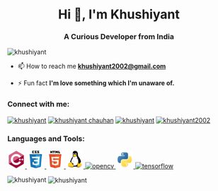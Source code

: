 <h1 align="center">Hi 👋, I'm Khushiyant</h1>
<h3 align="center">A Curious Developer from India</h3>

<p align="left"> <img src="https://komarev.com/ghpvc/?username=khushiyant&label=Profile%20views&color=0e75b6&style=flat-square" alt="khushiyant" /> </p>

- 📫 How to reach me **khushiyant2002@gmail.com**

- ⚡ Fun fact **I'm love something which I'm unaware of.**

<h3 align="left">Connect with me:</h3>
<p align="left">
<a href="https://linkedin.com/in/khushiyant" target="blank"><img align="center" src="https://raw.githubusercontent.com/rahuldkjain/github-profile-readme-generator/master/src/images/icons/Social/linked-in-alt.svg" alt="khushiyant" height="30" width="40" /></a>
<a href="https://www.youtube.com/c/khushiyant chauhan" target="blank"><img align="center" src="https://raw.githubusercontent.com/rahuldkjain/github-profile-readme-generator/master/src/images/icons/Social/youtube.svg" alt="khushiyant chauhan" height="30" width="40" /></a>
<a href="https://www.codechef.com/users/khushiyant" target="blank"><img align="center" src="https://cdn.jsdelivr.net/npm/simple-icons@3.1.0/icons/codechef.svg" alt="khushiyant" height="30" width="40" /></a>
<a href="https://www.hackerrank.com/khushiyant2002" target="blank"><img align="center" src="https://raw.githubusercontent.com/rahuldkjain/github-profile-readme-generator/master/src/images/icons/Social/hackerrank.svg" alt="khushiyant2002" height="30" width="40" /></a>
</p>

<h3 align="left">Languages and Tools:</h3>
<p align="left"> <a href="https://www.w3schools.com/cpp/" target="_blank"> <img src="https://raw.githubusercontent.com/devicons/devicon/master/icons/cplusplus/cplusplus-original.svg" alt="cplusplus" width="40" height="40"/> </a> <a href="https://www.w3schools.com/css/" target="_blank"> <img src="https://raw.githubusercontent.com/devicons/devicon/master/icons/css3/css3-original-wordmark.svg" alt="css3" width="40" height="40"/> </a> <a href="https://www.w3.org/html/" target="_blank"> <img src="https://raw.githubusercontent.com/devicons/devicon/master/icons/html5/html5-original-wordmark.svg" alt="html5" width="40" height="40"/> </a> <a href="https://www.linux.org/" target="_blank"> <img src="https://raw.githubusercontent.com/devicons/devicon/master/icons/linux/linux-original.svg" alt="linux" width="40" height="40"/> </a> <a href="https://opencv.org/" target="_blank"> <img src="https://www.vectorlogo.zone/logos/opencv/opencv-icon.svg" alt="opencv" width="40" height="40"/> </a> <a href="https://www.python.org" target="_blank"> <img src="https://raw.githubusercontent.com/devicons/devicon/master/icons/python/python-original.svg" alt="python" width="40" height="40"/> </a> <a href="https://www.tensorflow.org" target="_blank"> <img src="https://www.vectorlogo.zone/logos/tensorflow/tensorflow-icon.svg" alt="tensorflow" width="40" height="40"/> </a> </p>

<p><img align="left" src="https://github-readme-stats.vercel.app/api/top-langs?username=khushiyant&show_icons=true&locale=en&layout=compact" alt="khushiyant" /></p>

<p>&nbsp;<img align="center" src="https://github-readme-stats.vercel.app/api?username=khushiyant&show_icons=true&locale=en" alt="khushiyant" /></p>

